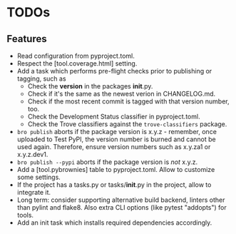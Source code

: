 # TODOs

## Features

- Read configuration from pyproject.toml.
- Respect the [tool.coverage.html] setting.
- Add a task which performs pre-flight checks prior to publishing or
  tagging, such as
  - Check the __version__ in the packages __init__.py.
  - Check if it's the same as the newest verion in CHANGELOG.md.
  - Check if the most recent commit is tagged with that version number, too.
  - Check the Development Status classifier in pyproject.toml.
  - Check the Trove classifiers against the `trove-classifiers` package.
- `bro publish` aborts if the package version is x.y.z - remember, once
  uploaded to Test PyPI, the version number is burned and cannot be used again. Therefore, ensure version numbers such as x.y.za1 or x.y.z.dev1.
- `bro publish --pypi` aborts if the package version is _not_ x.y.z.
- Add a [tool.pybrownies] table to pyproject.toml. Allow to customize some
  settings.
- If the project has a tasks.py or tasks/__init__.py in the project, allow to
  integrate it.
- Long term: consider supporting alternative build backend, linters other than
  pylint and flake8. Also extra CLI options (like pytest "addopts") for tools.
- Add an init task which installs required dependencies accordingly.
